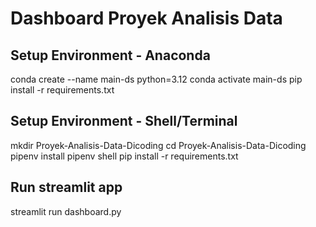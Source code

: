 # Dashboard Proyek Analisis Data

## Setup Environment - Anaconda
conda create --name main-ds python=3.12
conda activate main-ds
pip install -r requirements.txt

## Setup Environment - Shell/Terminal
mkdir Proyek-Analisis-Data-Dicoding
cd Proyek-Analisis-Data-Dicoding
pipenv install
pipenv shell
pip install -r requirements.txt

## Run streamlit app
streamlit run dashboard.py
